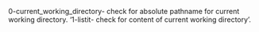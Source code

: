 0-current_working_directory- check for absolute pathname for current working directory. 
‘1-listit- check for content of current working directory’. 

